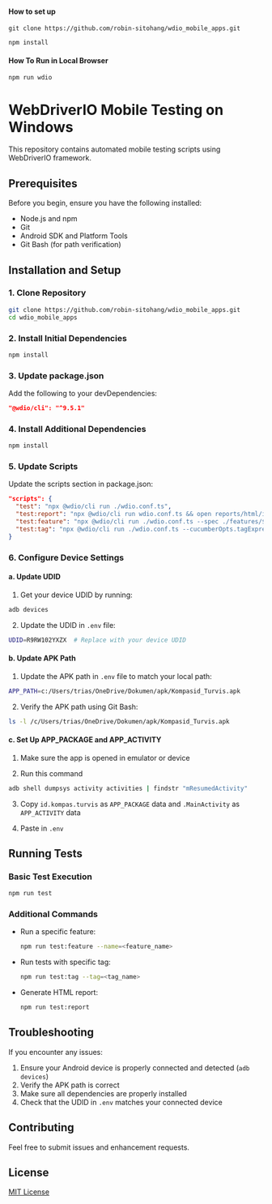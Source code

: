 #### How to set up
```
git clone https://github.com/robin-sitohang/wdio_mobile_apps.git

npm install
```

#### How To Run in Local Browser
```
npm run wdio

```

# WebDriverIO Mobile Testing on Windows

This repository contains automated mobile testing scripts using WebDriverIO framework.

## Prerequisites

Before you begin, ensure you have the following installed:
- Node.js and npm
- Git
- Android SDK and Platform Tools
- Git Bash (for path verification)

## Installation and Setup

### 1. Clone Repository
```bash
git clone https://github.com/robin-sitohang/wdio_mobile_apps.git
cd wdio_mobile_apps
```

### 2. Install Initial Dependencies
```bash
npm install
```

### 3. Update package.json
Add the following to your devDependencies:
```json
"@wdio/cli": "^9.5.1"
```

### 4. Install Additional Dependencies
```bash
npm install
```

### 5. Update Scripts
Update the scripts section in package.json:
```json
"scripts": {
  "test": "npx @wdio/cli run ./wdio.conf.ts",
  "test:report": "npx @wdio/cli run wdio.conf.ts && open reports/html/index.html",
  "test:feature": "npx @wdio/cli run ./wdio.conf.ts --spec ./features/$npm_config_name.feature",
  "test:tag": "npx @wdio/cli run ./wdio.conf.ts --cucumberOpts.tagExpression=\"@$npm_config_tag\""
}
```

### 6. Configure Device Settings

#### a. Update UDID
1. Get your device UDID by running:
```bash
adb devices
```

2. Update the UDID in `.env` file:
```bash
UDID=R9RW102YXZX  # Replace with your device UDID
```

#### b. Update APK Path
1. Update the APK path in `.env` file to match your local path:
```bash
APP_PATH=c:/Users/trias/OneDrive/Dokumen/apk/Kompasid_Turvis.apk
```

2. Verify the APK path using Git Bash:
```bash
ls -l /c/Users/trias/OneDrive/Dokumen/apk/Kompasid_Turvis.apk
```

#### c. Set Up APP_PACKAGE and APP_ACTIVITY
1. Make sure the app is opened in emulator or device

2. Run this command
```bash
adb shell dumpsys activity activities | findstr "mResumedActivity"
```

3. Copy `id.kompas.turvis` as `APP_PACKAGE` data and `.MainActivity` as `APP_ACTIVITY` data

4. Paste in `.env`

## Running Tests

### Basic Test Execution
```bash
npm run test
```

### Additional Commands
- Run a specific feature:
  ```bash
  npm run test:feature --name=<feature_name>
  ```

- Run tests with specific tag:
  ```bash
  npm run test:tag --tag=<tag_name>
  ```

- Generate HTML report:
  ```bash
  npm run test:report
  ```

## Troubleshooting

If you encounter any issues:
1. Ensure your Android device is properly connected and detected (`adb devices`)
2. Verify the APK path is correct
3. Make sure all dependencies are properly installed
4. Check that the UDID in `.env` matches your connected device

## Contributing

Feel free to submit issues and enhancement requests.

## License

[MIT License](LICENSE)


